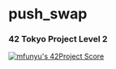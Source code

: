 # push_swap
### 42 Tokyo Project Level 2
[![mfunyu's 42Project Score](https://badge42.herokuapp.com/api/project/mfunyu/push_swap)](https://github.com/JaeSeoKim/badge42)
